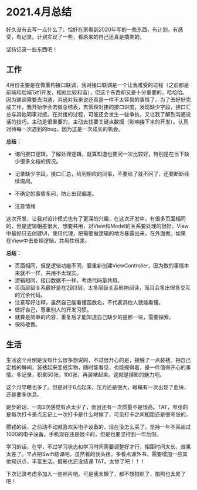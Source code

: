 # 2021.4月总结



好久没有去写一点什么了。恰好在家看到2020年写的一些东西，有计划，有感受，有记录。计划实现了一些，看原来的自己还真是搞笑的。

坚持记录一些东西吧！



## 工作



4月份主要是在做重构接口联调，我对接口联调是一个让我难受的过程（之前都是前端和后端1对1开发，相处比较和谐），但这个东西却又是十分重要的，哈哈哈。因为联调需要去沟通，沟通对我来说还真是一件不太容易的事情了。为了去好好完成工作，我开始学会去做总结表，去管理对接的接口进度，发现缺少字段，接口汇总与其他同事对接。在对接的过程，可能还会发生一些争执，又让我了解到沟通说话的技巧。主动是很重要的，主动去找要关键点数据（影响接下来的开发）。认真对待每一次遇到的bug，因为这是一次成长的机会。

**总结：**

* 询问接口逻辑，了解处理逻辑，就算知道也要问一次比较好，特别是在当下缺少很多文档的情况。

* 记录缺少字段，接口汇总，给到相应的同事，不要给了就不问了，还要断断续续询问。

* 不确定的事情多问，防止出现偏差。

* 注意情绪

  

这次开发，让我对设计模式也有了更深的兴趣，在这次开发中，有很多页面相同的，但是逻辑相差很大，想要共用，对View和Model的关系要处理的很好，View中最好只去创建UI，使用代理，把需要做逻辑的地方暴露出来，在外面做。如果在View中去处理逻辑，共用性很差。

**总结：**

* 页面相同，但是逻辑功能不同，要重新创建ViewController，因为做的事情本来就不一样，共用不太现实。
* 逻辑相同，接口数据不一样，考虑代码量共用。
* 页面层级关系最好是在2到3层，太多层级关系影响阅读，而且会多出很多交互的冗余代码。
* 注意写好注释，虽然自己能看懂函数名，不代表其他人就能看懂。
* 做好自己，尊重别人的开发习惯。
* 就算是简单的内容，重复后才能知道自己缺少的是那一块，需要探索。
* 保持敬畏。



## 生活



生活这个月倒是没有什么很多想说的，不过很开心的是，接触了一点装裱。把自己定格的瞬间，装裱起来变成实物，随时能看见，也能摸得着，是一件值得开心的事情。多记录，积累50张，100张，再装裱起来。这就是摄影的魅力吧。

这个月早睡也多了。但是对于6点起床，压力还是很大，眼睛有一次出现了血块，还是要多休息。

跑步的话，一周2次感觉有点太少了，而且还有一次质量不是很高。TAT，夸张的是每次打卡差点忘记上一次打卡是什么时候了，可见打卡之间相距还是很夸张的。

攒钱的话，之前动不动就喜欢买电子设备的，现在没怎么买了。坚持一年不买超过1000的电子设备。手机现在还是很卡的，但是也要坚持到一年后呀。

学习的话，在学，不过学习状态和学习时间需要调整好才行，相距时间太长，效果太差了。早点把Swift结课吧，虽然看的我头疼。多看点课外书，需要增加一些其他知识点，丰富生活。摄影也还没结课 TAT。太惨了吧！！！

下次记录考虑多加入一些照片吧。可是我太懒了，都不想拍照了，拍照也太累了吧！



